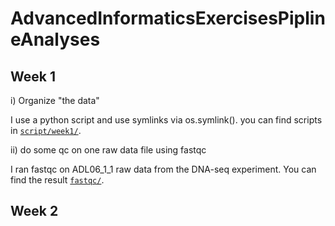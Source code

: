 # AdvancedInformaticsExercisesPiplineAnalyses

##  Week 1

i) Organize "the data"

I use a python script and use symlinks via os.symlink(). you can find scripts in [`script/week1/`](https://github.com/nargesr/AdvancedInformaticsExercisesPiplineAnalyses/tree/main/script/week1).

ii)  do some qc on one raw data file using fastqc

I ran fastqc on ADL06_1_1 raw data from the DNA-seq experiment. You can find the result [`fastqc/`](https://github.com/nargesr/AdvancedInformaticsExercisesPiplineAnalyses/tree/main/fastqc).


## Week 2
